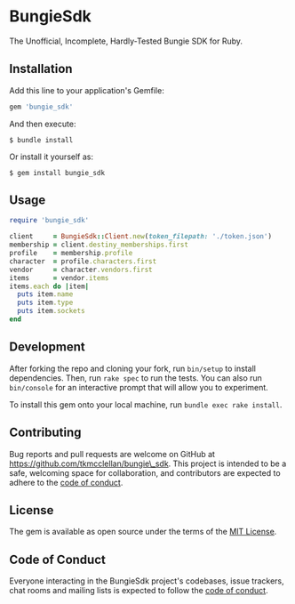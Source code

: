 # BungieSdk

The Unofficial, Incomplete, Hardly-Tested Bungie SDK for Ruby.

## Installation

Add this line to your application's Gemfile:

```ruby
gem 'bungie_sdk'
```

And then execute:

    $ bundle install

Or install it yourself as:

    $ gem install bungie_sdk

## Usage

```ruby
require 'bungie_sdk'

client     = BungieSdk::Client.new(token_filepath: './token.json')
membership = client.destiny_memberships.first
profile    = membership.profile
character  = profile.characters.first
vendor     = character.vendors.first
items      = vendor.items
items.each do |item|
  puts item.name
  puts item.type
  puts item.sockets
end
```

## Development

After forking the repo and cloning your fork, run `bin/setup` to install dependencies. Then, run `rake spec` to run the tests. You can also run `bin/console` for an interactive prompt that will allow you to experiment.

To install this gem onto your local machine, run `bundle exec rake install`.

## Contributing

Bug reports and pull requests are welcome on GitHub at https://github.com/tkmcclellan/bungie\_sdk. This project is intended to be a safe, welcoming space for collaboration, and contributors are expected to adhere to the [code of conduct](https://github.com/[USERNAME]/bungie_sdk/blob/master/CODE_OF_CONDUCT.md).


## License

The gem is available as open source under the terms of the [MIT License](https://opensource.org/licenses/MIT).

## Code of Conduct

Everyone interacting in the BungieSdk project's codebases, issue trackers, chat rooms and mailing lists is expected to follow the [code of conduct](https://github.com/[USERNAME]/bungie_sdk/blob/master/CODE_OF_CONDUCT.md).

